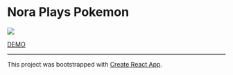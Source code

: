 # Nora Plays Pokemon

<a href="https://www.netlify.com">
  <img src="https://www.netlify.com/img/global/badges/netlify-dark.svg"/>
</a>

[DEMO](https://angry-engelbart-48f77f.netlify.com)

___

This project was bootstrapped with [Create React App](https://github.com/facebook/create-react-app).
